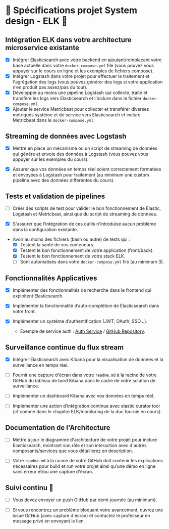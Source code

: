 # 🐳 Spécifications projet System design - ELK 🐳

## Intégration ELK dans votre architecture microservice existante

-   [x] Intégrer Elasticsearch avec votre backend en ajoutant/remplaçant votre base actuelle dans votre `docker-compose.yml` file (vous pouvez vous appuyer sur le cours en ligne et les exemples de fichiers compose).
-   [x] Intégrer Logstash dans votre projet pour effectuer le traitement et l'agrégation des logs (vous pouvez générer des logs si votre application n’en produit pas assez/pas du tout).
-   [x] Développer au moins une pipeline Logstash qui collecte, traite et transfère les logs vers Elasticsearch et l'inclure dans le fichier `docker-compose.yml`.
-   [x] Ajouter le service Metricbeat pour collecter et transférer diverses métriques système et de service vers Elasticsearch et inclure Metricbeat dans le `docker-compose.yml`.

## Streaming de données avec Logstash

-   [x] Mettre en place un mécanisme ou un script de streaming de données qui génère et envoie des données à Logstash (vous pouvez vous appuyer sur les exemples du cours).

-   [x] Assurer que vos données en temps réel soient correctement formatées et envoyées à Logstash pour traitement (au minimum une custom pipeline avec des données différentes du cours).

## Tests et validation de pipelines

-   [ ] Créer des scripts de test pour valider le bon fonctionnement de Elastic, Logstash et Metricbeat, ainsi que du script de streaming de données.

-   [x] S'assurer que l'intégration de ces outils n'introduise aucun problème dans la configuration existante.

-   Avoir au moins des fichiers (bash ou autre) de tests qui :
    -   [x] Testent la santé de vos conteneurs.
    -   [x] Testent le bon fonctionnement de votre application (front/back).
    -   [x] Testent le bon fonctionnement de votre stack ELK.
    -   [ ] Sont automatisés dans votre `docker-compose.yml` file (au minimum 3).

## Fonctionnalités Applicatives

-   [x] Implémenter des fonctionnalités de recherche dans le frontend qui exploitent Elasticsearch.

-   [x] Implémenter la fonctionnalité d’auto-complétion de Elasticsearch dans votre front.

-   [x] Implémenter un système d’authentification (JWT, OAuth, SSO…).
    -   Exemple de service auth : [Auth Service](https://www.youtube.com/watch?v=hmkF77F9TLw&t=2054s) / [GitHub Repository](https://github.com/kantancoding/microservices-python).

## Surveillance continue du flux stream

-   [x] Intégrer Elasticsearch avec Kibana pour la visualisation de données et la surveillance en temps réel.

-   [ ] Fournir une capture d'écran dans votre `readme.md` à la racine de votre GitHub du tableau de bord Kibana dans le cadre de votre solution de surveillance.

-   [ ] Implémenter un dashboard Kibana avec vos données en temps réel.

-   [ ] Implémenter une action d’intégration continue avec elastic curator tool (cf comme dans le chapitre ELK/monitoring de la doc fournie en cours).

## Documentation de l'Architecture

-   [ ] Mettre à jour le diagramme d'architecture de votre projet pour inclure Elasticsearch, montrant son rôle et son interaction avec d'autres composants/services que vous détaillerez en description.

-   [ ] Votre `readme.md` à la racine de votre GitHub doit contenir les explications nécessaires pour build et run votre projet ainsi qu’une démo en ligne sans erreur et/ou une capture d'écran.

## Suivi continu 🚀

-   [ ] Vous devez envoyer un push GitHub par demi-journée (au minimum).

-   [ ] Si vous rencontrez un problème bloquant votre avancement, ouvrez une issue GitHub (avec capture d'écran) et contactez le professeur en message privé en envoyant le lien.

